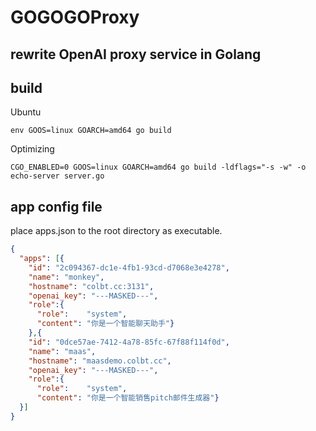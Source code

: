 # GOGOGOProxy

## rewrite OpenAI proxy service in Golang

## build
Ubuntu
````
env GOOS=linux GOARCH=amd64 go build
````
Optimizing
```
CGO_ENABLED=0 GOOS=linux GOARCH=amd64 go build -ldflags="-s -w" -o echo-server server.go
```
## app config file
place apps.json to the root directory as executable.
```json
{
  "apps": [{
    "id": "2c094367-dc1e-4fb1-93cd-d7068e3e4278",
    "name": "monkey",
    "hostname": "colbt.cc:3131",
    "openai_key": "---MASKED---",
    "role":{
      "role":    "system",
      "content": "你是一个智能聊天助手"}
    },{
    "id": "0dce57ae-7412-4a78-85fc-67f88f114f0d",
    "name": "maas",
    "hostname": "maasdemo.colbt.cc",
    "openai_key": "---MASKED---",
    "role":{
      "role":    "system",
      "content": "你是一个智能销售pitch邮件生成器"}
  }]
}

```